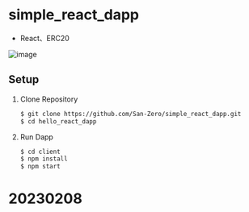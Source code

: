 # simple_react_dapp
* React、ERC20

![image](https://user-images.githubusercontent.com/66829468/120670444-ffd85800-c4c2-11eb-92a9-d9aa797fefa0.png)


## Setup

1. Clone Repository

    ```sh
    $ git clone https://github.com/San-Zero/simple_react_dapp.git
    $ cd hello_react_dapp
    ```
2. Run Dapp

    ```sh
    $ cd client
    $ npm install
    $ npm start
    ```

# 20230208
